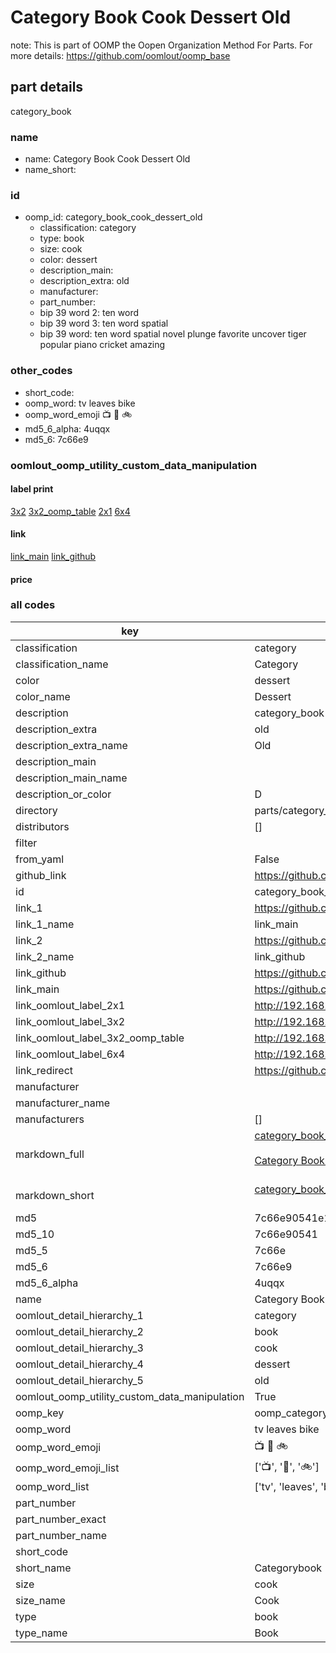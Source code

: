 # Category Book Cook Dessert Old  

note: This is part of OOMP the Oopen Organization Method For Parts. For more details: https://github.com/oomlout/oomp_base

##  part details
  



category_book



### name
* name: Category Book Cook Dessert Old
* name_short: 
### id
* oomp_id: category_book_cook_dessert_old
  * classification: category
  * type: book
  * size: cook
  * color: dessert
  * description_main: 
  * description_extra: old
  * manufacturer: 
  * part_number: 
  * bip 39 word 2: ten word
  * bip 39 word 3: ten word spatial
  * bip 39 word: ten word spatial novel plunge favorite uncover tiger popular piano cricket amazing

### other_codes
* short_code: 
* oomp_word: tv leaves bike
* oomp_word_emoji :tv: :leaves: :bike:
* md5_6_alpha: 4uqqx
* md5_6: 7c66e9






### oomlout_oomp_utility_custom_data_manipulation
#### label print
[3x2](http://192.168.1.245:1112/?label=oomp%204uqqx)
[3x2_oomp_table](http://192.168.1.108:1112/?label=oomp%204uqqx)
[2x1](http://192.168.1.242:1112/?label=oomp%204uqqx)
[6x4](http://192.168.1.55:1112/?label=oomp%204uqqx)    

#### link

[link_main](https://github.com/oomlout/oomlout_oomp_version_1_messy/tree/main/parts/category_book_cook_dessert_old) [link_github](https://github.com/oomlout/oomlout_oomp_version_1_messy/tree/main/parts/category_book_cook_dessert_old)                             

#### price







### all codes 
| key | value |  
| --- | --- |  
| classification | category |  
| classification_name | Category |  
| color | dessert |  
| color_name | Dessert |  
| description | category_book |  
| description_extra | old |  
| description_extra_name | Old |  
| description_main |  |  
| description_main_name |  |  
| description_or_color | D  |  
| directory | parts/category_book_cook_dessert_old |  
| distributors | [] |  
| filter |  |  
| from_yaml | False |  
| github_link | https://github.com/oomlout/oomlout_oomp_part_src/tree/main/parts/category_book_cook_dessert_old |  
| id | category_book_cook_dessert_old |  
| link_1 | https://github.com/oomlout/oomlout_oomp_version_1_messy/tree/main/parts/category_book_cook_dessert_old |  
| link_1_name | link_main |  
| link_2 | https://github.com/oomlout/oomlout_oomp_version_1_messy/tree/main/parts/category_book_cook_dessert_old |  
| link_2_name | link_github |  
| link_github | https://github.com/oomlout/oomlout_oomp_version_1_messy/tree/main/parts/category_book_cook_dessert_old |  
| link_main | https://github.com/oomlout/oomlout_oomp_version_1_messy/tree/main/parts/category_book_cook_dessert_old |  
| link_oomlout_label_2x1 | http://192.168.1.242:1112/?label=oomp%204uqqx |  
| link_oomlout_label_3x2 | http://192.168.1.245:1112/?label=oomp%204uqqx |  
| link_oomlout_label_3x2_oomp_table | http://192.168.1.108:1112/?label=oomp%204uqqx |  
| link_oomlout_label_6x4 | http://192.168.1.55:1112/?label=oomp%204uqqx |  
| link_redirect | https://github.com/oomlout/oomlout_oomp_version_1_messy/tree/main/parts/category_book_cook_dessert_old |  
| manufacturer |  |  
| manufacturer_name |  |  
| manufacturers | [] |  
| markdown_full | [category_book_cook_dessert_old](none)<br>[](none)<br>[Category Book Cook Dessert Old](none)<br><br> |  
| markdown_short | [category_book_cook_dessert_old](none)<br><br> |  
| md5 | 7c66e90541e1fd9550537971a13f5ef7 |  
| md5_10 | 7c66e90541 |  
| md5_5 | 7c66e |  
| md5_6 | 7c66e9 |  
| md5_6_alpha | 4uqqx |  
| name | Category Book Cook Dessert Old |  
| oomlout_detail_hierarchy_1 | category |  
| oomlout_detail_hierarchy_2 | book |  
| oomlout_detail_hierarchy_3 | cook |  
| oomlout_detail_hierarchy_4 | dessert |  
| oomlout_detail_hierarchy_5 | old |  
| oomlout_oomp_utility_custom_data_manipulation | True |  
| oomp_key | oomp_category_book_cook_dessert_old |  
| oomp_word | tv leaves bike |  
| oomp_word_emoji | :tv: :leaves: :bike: |  
| oomp_word_emoji_list | [':tv:', ':leaves:', ':bike:'] |  
| oomp_word_list | ['tv', 'leaves', 'bike'] |  
| part_number |  |  
| part_number_exact |  |  
| part_number_name |  |  
| short_code |  |  
| short_name | Categorybook |  
| size | cook |  
| size_name | Cook |  
| type | book |  
| type_name | Book |  
